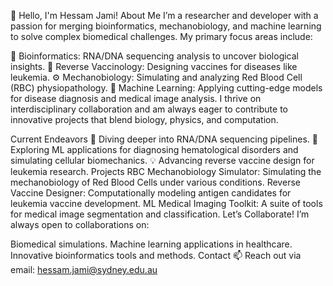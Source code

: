 👋 Hello, I'm Hessam Jami!
About Me
I’m a researcher and developer with a passion for merging bioinformatics, mechanobiology, and machine learning to solve complex biomedical challenges. My primary focus areas include:

🧬 Bioinformatics: RNA/DNA sequencing analysis to uncover biological insights.
💉 Reverse Vaccinology: Designing vaccines for diseases like leukemia.
⚙️ Mechanobiology: Simulating and analyzing Red Blood Cell (RBC) physiopathology.
🤖 Machine Learning: Applying cutting-edge models for disease diagnosis and medical image analysis.
I thrive on interdisciplinary collaboration and am always eager to contribute to innovative projects that blend biology, physics, and computation.

Current Endeavors
🌱 Diving deeper into RNA/DNA sequencing pipelines.
🏥 Exploring ML applications for diagnosing hematological disorders and simulating cellular biomechanics.
💡 Advancing reverse vaccine design for leukemia research.
Projects
RBC Mechanobiology Simulator: Simulating the mechanobiology of Red Blood Cells under various conditions.
Reverse Vaccine Designer: Computationally modeling antigen candidates for leukemia vaccine development.
ML Medical Imaging Toolkit: A suite of tools for medical image segmentation and classification.
Let’s Collaborate!
I’m always open to collaborations on:

Biomedical simulations.
Machine learning applications in healthcare.
Innovative bioinformatics tools and methods.
Contact
📫 Reach out via email: hessam.jami@sydney.edu.au
